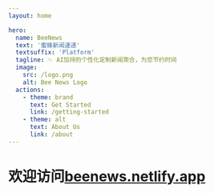 ```yaml
---
layout: home

hero:
  name: BeeNews
  text: '蜜蜂新闻速递'
  textsuffix: 'Platform'
  tagline: ✨ AI加持的个性化定制新闻聚合，为您节约时间
  image:
    src: /logo.png
    alt: Bee News Logo
  actions:
    - theme: brand
      text: Get Started
      link: /getting-started
    - theme: alt
      text: About Us
      link: /about
---
```


# 欢迎访问[beenews.netlify.app](https://beenews.netlify.app/)

